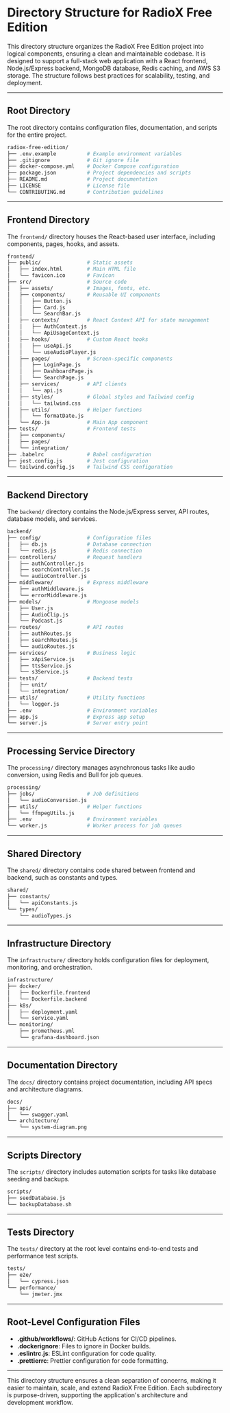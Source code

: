 # Directory Structure for RadioX Free Edition

This directory structure organizes the RadioX Free Edition project into logical components, ensuring a clean and maintainable codebase. It is designed to support a full-stack web application with a React frontend, Node.js/Express backend, MongoDB database, Redis caching, and AWS S3 storage. The structure follows best practices for scalability, testing, and deployment.

---

## Root Directory

The root directory contains configuration files, documentation, and scripts for the entire project.

```bash
radiox-free-edition/
├── .env.example          # Example environment variables
├── .gitignore            # Git ignore file
├── docker-compose.yml    # Docker Compose configuration
├── package.json          # Project dependencies and scripts
├── README.md             # Project documentation
├── LICENSE               # License file
└── CONTRIBUTING.md       # Contribution guidelines
```

---

## Frontend Directory

The `frontend/` directory houses the React-based user interface, including components, pages, hooks, and assets.

```bash
frontend/
├── public/               # Static assets
│   ├── index.html        # Main HTML file
│   └── favicon.ico       # Favicon
├── src/                  # Source code
│   ├── assets/           # Images, fonts, etc.
│   ├── components/       # Reusable UI components
│   │   ├── Button.js
│   │   ├── Card.js
│   │   └── SearchBar.js
│   ├── contexts/         # React Context API for state management
│   │   ├── AuthContext.js
│   │   └── ApiUsageContext.js
│   ├── hooks/            # Custom React hooks
│   │   ├── useApi.js
│   │   └── useAudioPlayer.js
│   ├── pages/            # Screen-specific components
│   │   ├── LoginPage.js
│   │   ├── DashboardPage.js
│   │   └── SearchPage.js
│   ├── services/         # API clients
│   │   └── api.js
│   ├── styles/           # Global styles and Tailwind config
│   │   └── tailwind.css
│   ├── utils/            # Helper functions
│   │   └── formatDate.js
│   └── App.js            # Main App component
├── tests/                # Frontend tests
│   ├── components/
│   ├── pages/
│   └── integration/
├── .babelrc              # Babel configuration
├── jest.config.js        # Jest configuration
└── tailwind.config.js    # Tailwind CSS configuration
```

---

## Backend Directory

The `backend/` directory contains the Node.js/Express server, API routes, database models, and services.

```bash
backend/
├── config/               # Configuration files
│   ├── db.js             # Database connection
│   └── redis.js          # Redis connection
├── controllers/          # Request handlers
│   ├── authController.js
│   ├── searchController.js
│   └── audioController.js
├── middleware/           # Express middleware
│   ├── authMiddleware.js
│   └── errorMiddleware.js
├── models/               # Mongoose models
│   ├── User.js
│   ├── AudioClip.js
│   └── Podcast.js
├── routes/               # API routes
│   ├── authRoutes.js
│   ├── searchRoutes.js
│   └── audioRoutes.js
├── services/             # Business logic
│   ├── xApiService.js
│   ├── ttsService.js
│   └── s3Service.js
├── tests/                # Backend tests
│   ├── unit/
│   └── integration/
├── utils/                # Utility functions
│   └── logger.js
├── .env                  # Environment variables
├── app.js                # Express app setup
└── server.js             # Server entry point
```

---

## Processing Service Directory

The `processing/` directory manages asynchronous tasks like audio conversion, using Redis and Bull for job queues.

```bash
processing/
├── jobs/                 # Job definitions
│   └── audioConversion.js
├── utils/                # Helper functions
│   └── ffmpegUtils.js
├── .env                  # Environment variables
└── worker.js             # Worker process for job queues
```

---

## Shared Directory

The `shared/` directory contains code shared between frontend and backend, such as constants and types.

```bash
shared/
├── constants/
│   └── apiConstants.js
└── types/
    └── audioTypes.js
```

---

## Infrastructure Directory

The `infrastructure/` directory holds configuration files for deployment, monitoring, and orchestration.

```bash
infrastructure/
├── docker/
│   ├── Dockerfile.frontend
│   └── Dockerfile.backend
├── k8s/
│   ├── deployment.yaml
│   └── service.yaml
└── monitoring/
    ├── prometheus.yml
    └── grafana-dashboard.json
```

---

## Documentation Directory

The `docs/` directory contains project documentation, including API specs and architecture diagrams.

```bash
docs/
├── api/
│   └── swagger.yaml
└── architecture/
    └── system-diagram.png
```

---

## Scripts Directory

The `scripts/` directory includes automation scripts for tasks like database seeding and backups.

```bash
scripts/
├── seedDatabase.js
└── backupDatabase.sh
```

---

## Tests Directory

The `tests/` directory at the root level contains end-to-end tests and performance test scripts.

```bash
tests/
├── e2e/
│   └── cypress.json
└── performance/
    └── jmeter.jmx
```

---

## Root-Level Configuration Files

- **.github/workflows/**: GitHub Actions for CI/CD pipelines.
- **.dockerignore**: Files to ignore in Docker builds.
- **.eslintrc.js**: ESLint configuration for code quality.
- **.prettierrc**: Prettier configuration for code formatting.

---

This directory structure ensures a clean separation of concerns, making it easier to maintain, scale, and extend RadioX Free Edition. Each subdirectory is purpose-driven, supporting the application's architecture and development workflow.